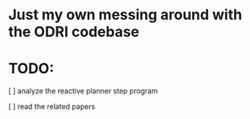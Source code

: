 # Just my own messing around with the ODRI codebase

# TODO:
[ ] analyze the reactive planner step program

[ ] read the related papers
